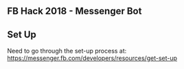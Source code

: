 ## FB Hack 2018 - Messenger Bot

## Set Up

Need to go through the set-up process at: https://messenger.fb.com/developers/resources/get-set-up
